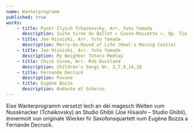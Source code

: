 ```yaml
---
name: Wanterprogramm
published: true
works:
    - title: Pyotr Ilyich Tchaikovsky, Arr. Yuto Yamada
      description: Suite tirée du Ballet « Casse-Noisette », Op. 71a
    - title: Joe Hisaishi, Arr. Yuto Yamada
      description: Merry-Go-Round of Life (Howl's Moving Castle)
    - title: Joe Hisaishi, Arr. Yuto Yamada
      description: My Neighbor Totoro Medley
    - title: Chick Corea, Arr. Rob Buckland
      description: Children's Songs Nr. 3,7,9,14,18
    - title: Fernande Decruck
      description: Pavane
    - title: Eugène Bozza
      description: Andante et Scherzo
---
```


Eise Wanterprogramm versetzt Iech an déi magesch Welten vum Nussknacker (Tchaikovsky) an Studio Ghibli (Joe Hisaishi – Studio Ghibli), ënnermolt vun originale Wierker fir Saxofonsquartett vum Eugène Bozza a Fernande Decruck.

